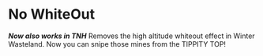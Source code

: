 # No WhiteOut

***Now also works in TNH*** 
Removes the high altitude whiteout effect in Winter Wasteland. Now you can snipe those mines from the TIPPITY TOP!

